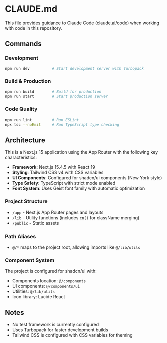 # CLAUDE.md

This file provides guidance to Claude Code (claude.ai/code) when working with code in this repository.

## Commands

### Development
```bash
npm run dev          # Start development server with Turbopack
```

### Build & Production
```bash
npm run build        # Build for production
npm run start        # Start production server
```

### Code Quality
```bash
npm run lint         # Run ESLint
npx tsc --noEmit     # Run TypeScript type checking
```

## Architecture

This is a Next.js 15 application using the App Router with the following key characteristics:

- **Framework**: Next.js 15.4.5 with React 19
- **Styling**: Tailwind CSS v4 with CSS variables
- **UI Components**: Configured for shadcn/ui components (New York style)
- **Type Safety**: TypeScript with strict mode enabled
- **Font System**: Uses Geist font family with automatic optimization

### Project Structure
- `/app` - Next.js App Router pages and layouts
- `/lib` - Utility functions (includes `cn()` for className merging)
- `/public` - Static assets

### Path Aliases
- `@/*` maps to the project root, allowing imports like `@/lib/utils`

### Component System
The project is configured for shadcn/ui with:
- Components location: `@/components`
- UI components: `@/components/ui`
- Utilities: `@/lib/utils`
- Icon library: Lucide React

## Notes

- No test framework is currently configured
- Uses Turbopack for faster development builds
- Tailwind CSS is configured with CSS variables for theming